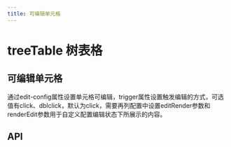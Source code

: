 ```yaml
---
title: 可编辑单元格
---
```


# treeTable 树表格

## 可编辑单元格

通过edit-config属性设置单元格可编辑，trigger属性设置触发编辑的方式，可选值有click、dblclick，默认为click，需要再列配置中设置editRender参数和renderEdit参数用于自定义配置编辑状态下所展示的内容。

<preview path="./editableCells.vue" />

## API

<API src="../table.json" lang="zh"></API>